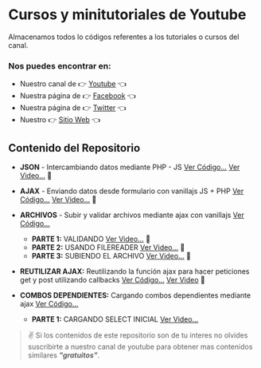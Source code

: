# Cursos y minitutoriales de Youtube
Almacenamos todos lo códigos referentes a los tutoriales o cursos del canal.
### Nos puedes encontrar en:
* Nuestro canal de :point_right:  [Youtube](https://www.youtube.com/channel/UCSn0oGsSPwCCYvgLQPzsLuA) :point_left:
* Nuestra página de :point_right:  [Facebook](https://www.facebook.com/luispastendev/) :point_left:
* Nuestra página de :point_right: [Twitter](https://twitter.com/luispastendev) :point_left:
* Nuestro :point_right: [Sitio Web](http://www.luispastendev.com) :point_left:

## Contenido del Repositorio
* __JSON__ - Intercambiando datos mediante PHP - JS [Ver Código...](https://github.com/luispastendev/Cursos_Youtube/tree/master/JSON) [Ver Video...](https://youtu.be/ev9wASpNN9A) :eyes:

* __AJAX__ - Enviando datos desde formulario con vanillajs JS + PHP [Ver Código...](https://github.com/luispastendev/Cursos_Youtube/tree/master/Ajax) [Ver Video...](https://youtu.be/RVaDhnYPLjQ) :eyes:

* __ARCHIVOS__ - Subir y validar archivos mediante ajax con vanillajs [Ver Código...](https://github.com/luispastendev/Cursos_Youtube/tree/master/Archivos)
  * __PARTE 1:__ VALIDANDO [Ver Video...](https://youtu.be/SojRHCqZoac) :eyes:
  * __PARTE 2:__ USANDO FILEREADER [Ver Video...](https://youtu.be/5tant9N9F5M) :eyes:
  * __PARTE 3:__ SUBIENDO EL ARCHIVO [Ver Video...](https://youtu.be/5bkomXtQdXk) :eyes:


* __REUTILIZAR AJAX:__ Reutilizando la función ajax para hacer peticiones get y post utilizando callbacks [Ver Código...](https://github.com/luispastendev/Cursos_Youtube/tree/master/AjaxReuse) [Ver Video](https://youtu.be/T3nFwcEmROM) :eyes:

* __COMBOS DEPENDIENTES:__ Cargando combos dependientes mediante ajax [Ver Código...](https://github.com/luispastendev/Cursos_Youtube/tree/master/Combos)
    * __PARTE 1:__ CARGANDO SELECT INICIAL [Ver Video...](https://youtu.be/jLD5vrYjC1g)
> :v: Si los contenidos de este repositorio son de tu interes no olvides suscribirte a nuestro canal de youtube para obtener mas contenidos similares *__"gratuitos"__*.
